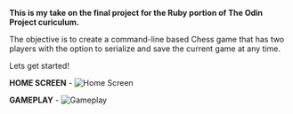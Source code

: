 **This is my take on the final project for the Ruby portion of The Odin Project curiculum.** 

The objective is to create a command-line based Chess game that has two players with the option to serialize and save the current game at any time. 

Lets get started! 

**HOME SCREEN** - ![Home Screen](https://i.imgur.com/Z1n0eDx.png)
              

**GAMEPLAY** - ![Gameplay](https://i.imgur.com/HP11lIU.png)


